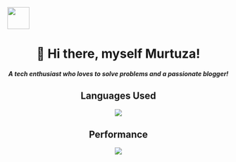 <img src="https://media.giphy.com/media/LOnt6uqjD9OexmQJRB/giphy.gif" width="50px" height="50px"><h1 align='center'> :wave: Hi there, myself Murtuza!</h1>
<h4 align='center'><i>A tech enthusiast who loves to solve problems and a passionate blogger!</i></h4>


<h2 align='center'>Languages Used</h2>

<p align='center'><a href="https://github.com/murtuzaalisurti">
  <img src="https://github-readme-stats.vercel.app/api/top-langs/?username=murtuzaalisurti&theme=dark&layout=compact&langs_count=6" />
</a></p>

<h2 align='center'>Performance</h2>

<p align='center'><a href="https://github.com/murtuzaalisurti">
  <img src="https://github-readme-stats.vercel.app/api?username=murtuzaalisurti&theme=dark&show_icons=true&hide=issues" />
</a></p>


